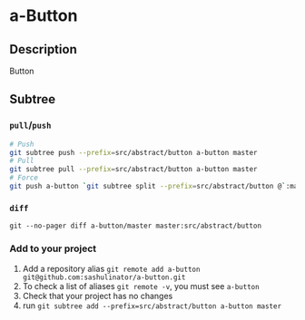 # a-Button

## Description

Button

## Subtree

### `pull`/`push`

```bash
# Push
git subtree push --prefix=src/abstract/button a-button master
# Pull
git subtree pull --prefix=src/abstract/button a-button master
# Force
git push a-button `git subtree split --prefix=src/abstract/button @`:master --force
```

### `diff`

```
git --no-pager diff a-button/master master:src/abstract/button
```

### Add to your project

1. Add a repository alias `git remote add a-button git@github.com:sashulinator/a-button.git`
2. To check a list of aliases `git remote -v`, you must see `a-button`
3. Check that your project has no changes
4. run `git subtree add --prefix=src/abstract/button a-button master`
